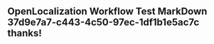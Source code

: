 <properties
ms.topic="hero-topic"
ms.test1="hero-topic"
ms.test2="test"/>


## OpenLocalization Workflow Test MarkDown 37d9e7a7-c443-4c50-97ec-1df1b1e5ac7c thanks!



<!--HONumber=Aug16_HO4-->


